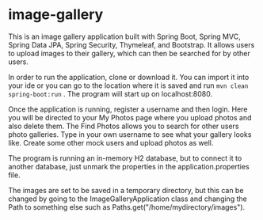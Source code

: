 # image-gallery

This is an image gallery application built with Spring Boot, Spring MVC, Spring Data JPA, Spring Security, Thymeleaf, and Bootstrap. It allows users to upload images to their gallery, which can then be searched for by other users.

In order to run the application, clone or download it. You can import it into your ide or you can go to the location where it is saved and run <code>mvn clean spring-boot:run</code> . The program will start up on localhost:8080.

Once the application is running, register a username and then login. Here you will be directed to your My Photos page where you upload photos and also delete them. The Find Photos allows you to search for other users photo galleries. Type in your own username to see what your gallery looks like. Create some other mock users and upload photos as well.

The program is running an in-memory H2 database, but to connect it to another database, just unmark the properties in the application.properties file.

The images are set to be saved in a temporary directory, but this can be changed by going to the ImageGalleryApplication class and changing the Path to something else such as Paths.get("/home/mydirectory/images"). 

